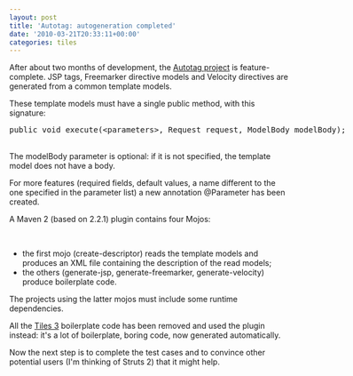 ```yaml
---
layout: post
title: 'Autotag: autogeneration completed'
date: '2010-03-21T20:33:11+00:00'
categories: tiles
---
```

<p>After about two months of development, the <a href="http://svn.eu.apache.org/repos/asf/tiles/sandbox/trunk/tiles-autotag/" title="Autotag SVN directory">Autotag project</a> is feature-complete. JSP tags, Freemarker directive models and Velocity directives are generated from a common template models.</p><p>These template models must have a single public method, with this signature:</p><p><span class="Apple-style-span" style="font-family: monospace; white-space: pre; ">public void execute(&lt;parameters&gt;, Request request, ModelBody modelBody);</span>&nbsp;</p><p>The modelBody parameter is optional: if it is not specified, the template model does not have a body.&nbsp;</p><p>For more features (required fields, default values, a name different to the one specified in the parameter list) a new annotation @Parameter has been created.</p><p>A Maven 2 (based on 2.2.1) plugin contains four Mojos:</p><p>&nbsp;</p><ul><li>the first mojo (create-descriptor) reads the template models and produces an XML file containing the description of the read models;</li><li>the others (generate-jsp, generate-freemarker, generate-velocity) produce boilerplate code.</li></ul><div><p>The projects using the latter mojos must include some runtime dependencies.</p><p>All the <a href="http://svn.eu.apache.org/repos/asf/tiles/sandbox/trunk/tiles3/" title="Tiles 3 SVN sandbox">Tiles 3</a> boilerplate code has been removed and used the plugin instead: it's a lot of boilerplate, boring code, now generated automatically.</p><p>Now the next step is to complete the test cases and to convince other potential users (I'm thinking of Struts 2) that it might help.</p></div><p>&nbsp;</p>

